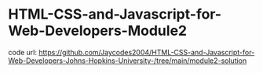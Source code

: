 # HTML-CSS-and-Javascript-for-Web-Developers-Module2
code url: https://github.com/Jaycodes2004/HTML-CSS-and-Javascript-for-Web-Developers-Johns-Hopkins-University-/tree/main/module2-solution
